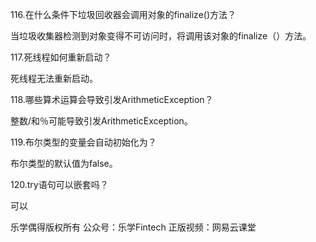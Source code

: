 116.在什么条件下垃圾回收器会调用对象的finalize()方法？

当垃圾收集器检测到对象变得不可访问时，将调用该对象的finalize（）方法。



117.死线程如何重新启动？

死线程无法重新启动。



118.哪些算术运算会导致引发ArithmeticException？

整数/和％可能导致引发ArithmeticException。



119.布尔类型的变量会自动初始化为？

布尔类型的默认值为false。



120.try语句可以嵌套吗？

可以



乐学偶得版权所有 公众号：乐学Fintech 正版视频：网易云课堂